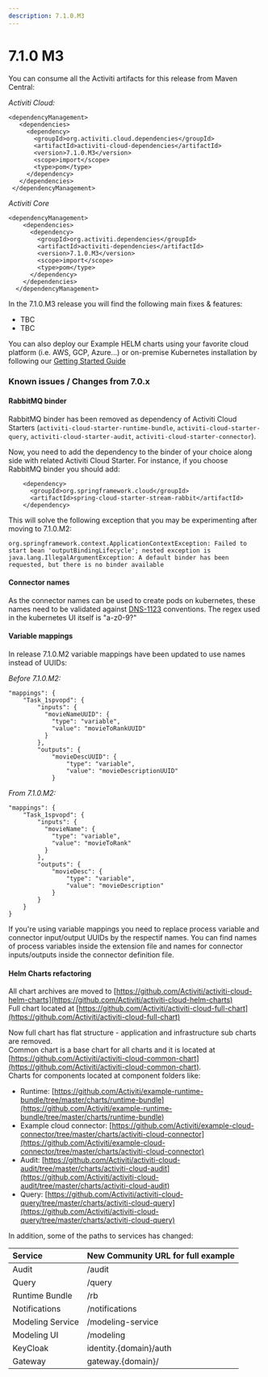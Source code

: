 ```yaml
---
description: 7.1.0.M3
---
```


# 7.1.0 M3

You can consume all the Activiti artifacts for this release from Maven Central:

_Activiti Cloud:_

```markup
<dependencyManagement>
   <dependencies>
     <dependency>
       <groupId>org.activiti.cloud.dependencies</groupId>
       <artifactId>activiti-cloud-dependencies</artifactId>
       <version>7.1.0.M3</version>
       <scope>import</scope>
       <type>pom</type>
     </dependency>
   </dependencies>
 </dependencyManagement>
```

_Activiti Core_

```markup
<dependencyManagement>
    <dependencies>
      <dependency>
        <groupId>org.activiti.dependencies</groupId>
        <artifactId>activiti-dependencies</artifactId>
        <version>7.1.0.M3</version>
        <scope>import</scope>
        <type>pom</type>
      </dependency>
    </dependencies>
  </dependencyManagement>
```

In the 7.1.0.M3 release you will find the following main fixes & features:

* TBC
* TBC

You can also deploy our Example HELM charts using your favorite cloud platform \(i.e. AWS, GCP, Azure...\) or on-premise Kubernetes installation by following our [Getting Started Guide](https://activiti.gitbook.io/activiti-7-developers-guide/getting-started/getting-started-activiti-cloud)

### Known issues / Changes from 7.0.x

#### RabbitMQ binder

RabbitMQ binder has been removed as dependency of Activiti Cloud Starters \(`activiti-cloud-starter-runtime-bundle`, `activiti-cloud-starter-query`, `activiti-cloud-starter-audit`, `activiti-cloud-starter-connector`\). 

Now, you need to add the dependency to the binder of your choice along side with related Activiti Cloud Starter. For instance, if you choose RabbitMQ binder you should add:

```markup
    <dependency>
      <groupId>org.springframework.cloud</groupId>
      <artifactId>spring-cloud-starter-stream-rabbit</artifactId>
    </dependency>
```

This will solve the following exception that you may be experimenting after moving to 7.1.0.M2:

```text
org.springframework.context.ApplicationContextException: Failed to start bean 'outputBindingLifecycle'; nested exception is java.lang.IllegalArgumentException: A default binder has been requested, but there is no binder available
```

#### Connector names

As the connector names can be used to create pods on kubernetes, these names need to be validated against [DNS-1123](docs.oracle.com/cd/E52668_01/E88884/html/kubectl-basics.html) conventions. The regex used in the kubernetes UI itself is "a-z0-9?"

#### Variable mappings

In release 7.1.0.M2 variable mappings have been updated to use names instead of UUIDs:

_Before 7.1.0.M2:_

```text
"mappings": {
    "Task_1spvopd": {
        "inputs": {
          "movieNameUUID": {
            "type": "variable",
            "value": "movieToRankUUID"
          }
        },
        "outputs": {
            "movieDescUUID": {
                "type": "variable",
                "value": "movieDescriptionUUID"
            }
```

_From 7.1.0.M2:_

```text
"mappings": {
    "Task_1spvopd": {
        "inputs": {
          "movieName": {
            "type": "variable",
            "value": "movieToRank"
          }
        },
        "outputs": {
            "movieDesc": {
                "type": "variable",
                "value": "movieDescription"
            }
        }
    }
}
```

If you're using variable mappings you need to replace process variable and connector input/output UUIDs by the respectif names. You can find names of process variables inside the extension file and names for connector inputs/outputs inside the connector definition file.

#### Helm Charts refactoring

All chart archives are moved to [https://github.com/Activiti/activiti-cloud-helm-charts](https://github.com/Activiti/activiti-cloud-helm-charts)   
Full chart located at [https://github.com/Activiti/activiti-cloud-full-chart](https://github.com/Activiti/activiti-cloud-full-chart) 

Now full chart has flat structure - application and infrastructure sub charts are removed.  
Common chart is a base chart for all charts and it is located at [https://github.com/Activiti/activiti-cloud-common-chart](https://github.com/Activiti/activiti-cloud-common-chart).   
Charts for components located at component folders like: 

* Runtime: [https://github.com/Activiti/example-runtime-bundle/tree/master/charts/runtime-bundle](https://github.com/Activiti/example-runtime-bundle/tree/master/charts/runtime-bundle)  
* Example cloud connector: [https://github.com/Activiti/example-cloud-connector/tree/master/charts/activiti-cloud-connector](https://github.com/Activiti/example-cloud-connector/tree/master/charts/activiti-cloud-connector)
* Audit: [https://github.com/Activiti/activiti-cloud-audit/tree/master/charts/activiti-cloud-audit](https://github.com/Activiti/activiti-cloud-audit/tree/master/charts/activiti-cloud-audit)
* Query: [https://github.com/Activiti/activiti-cloud-query/tree/master/charts/activiti-cloud-query](https://github.com/Activiti/activiti-cloud-query/tree/master/charts/activiti-cloud-query)

In addition, some of the paths to services has changed:

| Service | New Community URL for full example |
| :--- | :--- |
| Audit | /audit |
| Query | /query |
| Runtime Bundle | /rb |
| Notifications | /notifications |
| Modeling Service | /modeling-service |
| Modeling UI | /modeling |
| KeyCloak | identity.{domain}/auth |
| Gateway | gateway.{domain}/ |

